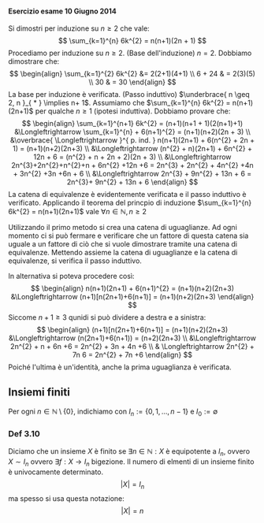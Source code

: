#### Esercizio esame 10 Giugno 2014
Si dimostri per induzione su $n \geq 2$ che vale:
$$
\sum_{k=1}^{n} 6k^{2} = n(n+1)(2n + 1)
$$
Procediamo per induzione su $n \geq 2$.
(Base dell'induzione) $n = 2$.
Dobbiamo dimostrare che:
$$
\begin{align}
\sum_{k=1}^{2} 6k^{2} &=  2(2+1)(4+1)  \\
6 + 24  & = 2(3)(5)  \\
30 & = 30
\end{align}
$$
La base per induzione è verificata.
(Passo induttivo) $\underbrace{ n \geq 2, n }_{ * } \implies  n+ 1$.
Assumiamo che $\sum_{k=1}^{n} 6k^{2} = n(n+1)(2n+1)$ per qualche $n\geq 1$ (ipotesi induttiva).
Dobbiamo provare che:
$$
\begin{align}
\sum_{k=1}^{n+1}  6k^{2} = (n+1)(n+1 + 1)(2(n+1)+1) &\Longleftrightarrow \sum_{k=1}^{n} + 6(n+1)^{2} = (n+1)(n+2)(2n + 3) \\
 &\overbrace{ \Longleftrightarrow }^{ p. ind. } n(n+1)(2n+1) + 6(n^{2} + 2n + 1) = (n+1)(n+2)(2n+3) \\
 &\Longleftrightarrow (n^{2} + n)(2n+1) + 6n^{2} + 12n + 6 = (n^{2} + n + 2n + 2)(2n + 3) \\
 &\Longleftrightarrow 2n^{3}+2n^{2}+n^{2}+n + 6n^{2} +12n +6 = 2n^{3} + 2n^{2} + 4n^{2} +4n + 3n^{2} +3n +6n + 6 \\
 &\Longleftrightarrow 2n^{3} + 9n^{2} + 13n + 6 = 2n^{3}+ 9n^{2} + 13n + 6
\end{align}
$$
La catena di equivalenze è evidentemente verificata e il passo induttivo è verificato. Applicando il teorema del princpio di  induzione $\sum_{k=1}^{n} 6k^{2} = n(n+1)(2n+1)$ vale $\forall n \in \mathbb{N}, n \geq 2$

Utilizzando il primo metodo si crea una catena di uguaglianze. Ad ogni momento ci si può fermare e verificare che un fattore di questa catena sia uguale a un fattore di ciò che si vuole dimostrare tramite una catena di equivalenze. Mettendo assieme la catena di uguaglianze e la catena di equivalenze, si verifica il passo induttivo.

In alternativa si poteva procedere così:
$$
\begin{align}
n(n+1)(2n+1) + 6(n+1)^{2} = (n+1)(n+2)(2n+3) &\Longleftrightarrow (n+1)[n(2n+1)+6(n+1)] = (n+1)(n+2)(2n+3)
\end{align}
$$
Siccome $n + 1 \geq 3$ qunidi si può dividere a destra e a sinistra:
$$
\begin{align}
(n+1)[n(2n+1)+6(n+1)] = (n+1)(n+2)(2n+3) &\Longleftrightarrow (n(2n+1)+6(n+1)) = (n+2)(2n+3) \\
&\Longleftrightarrow 2n^{2} + n + 6n +6 = 2n^{2} + 3n + 4n +6 \\
& \Longleftrightarrow 2n^{2} + 7n 6 = 2n^{2} + 7n +6
\end{align}
$$
Poiché l'ultima è un'identità, anche la prima uguaglianza è verificata.

## Insiemi finiti
Per ogni $n\in \mathbb{N} \setminus \{ 0 \}$, indichiamo con $I_{n}:= \{ 0,1,\dots,n-1 \}$ e $I_{0}:=\emptyset$
### Def 3.10
Diciamo che un insieme $X$ è finito se $\exists n \in \mathbb{N}:X$ è equipotente a $I_{n}$, ovvero $X \sim I_{n}$ ovvero $\exists f:X \rightarrow I_{n}$ bigezione. Il numero di elmenti di un insieme finito è univocamente determinato.
$$
|X| = I_{n}
$$
ma spesso si usa questa notazione:
$$
|X| = n
$$